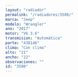 ```yaml
---
layout: "radiador"
permalink: "/radiadores/3580/"
marca: "Jeep"
modelo: "Wrangler"
ano: "2017"
motor: "V6 3.6"
transmision: "Automática"
parte: "438146"
clima: "Con clima"
alto: "21"
ancho: "22"
observaciones: ""
id: "3580"
---
```


